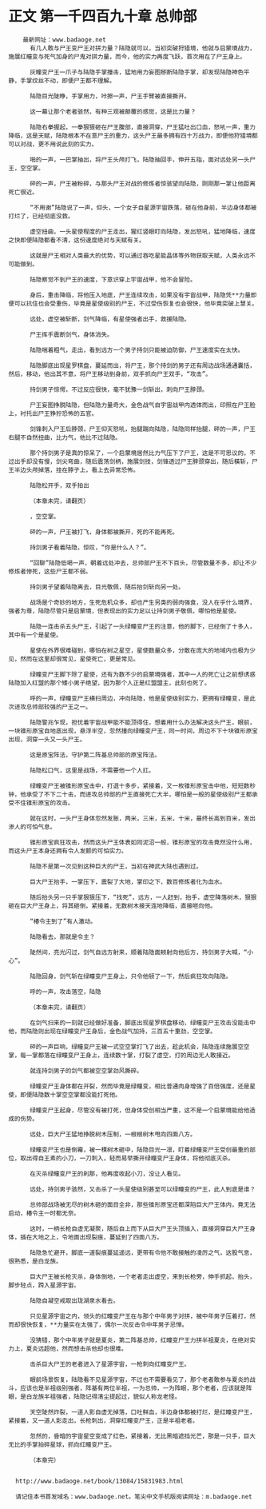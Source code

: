 # 正文 第一千四百九十章 总帅部
        最新网址：www.badaoge.net
          有几人敢与尸王变尸王对拼力量？陆隐就可以，当初突破狩猎境，他就与启蒙境战力，施展红瞳变与死气加身的尸鬼对拼力量，而今，他的实力再度飞跃，首次用在了尸王身上。
      
          灰瞳变尸王一爪子与陆隐手掌撞击，猛地用力妄图掰断陆隐手掌，却发现陆隐神色平静，手掌纹丝不动，即便尸王都不理解。
      
          陆隐目光陡睁，手掌用力，咔擦一声，尸王手臂被直接撕开。
      
          这一幕让那个老者骇然，有种三观被颠覆的感觉，这是比力量？
      
          陆隐右拳握起，一拳狠狠砸在尸王腹部，直接洞穿，尸王猛吐出口血，怒吼一声，重力降临，这是天赋，陆隐根本不在意尸王的重力，这头尸王最多拥有四十万战力，即便他狩猎境都可以对战，更不用说此刻的实力。
      
          啪的一声，一巴掌抽出，将尸王头颅打飞，陆隐抽回手，伸开五指，面对远处另一头尸王，空空掌。
      
          砰的一声，尸王被粉碎，与那头尸王对战的修炼者惊骇望向陆隐，刚刚那一掌让他距离死亡很近。
      
          “不用谢”陆隐说了一声，仰头，一个女子自星源宇宙跌落，砸在他身前，半边身体都被打烂了，已经彻底没救。
      
          虚空扭曲，一头星使程度的尸王走出，猩红竖眼盯向陆隐，发出怒吼，猛地降临，速度之快即便陆隐都看不清，这份速度绝对与天赋有关。
      
          这就是尸王相对人类最大的优势，可以通过吞吃星能晶体等外物获取天赋，人类永远不可能做到。
      
          陆隐察觉不到尸王的速度，下意识穿上宇宙战甲，他不会冒险。
      
          身后，重击降临，将他压入地底，尸王连续攻击，如果没有宇宙战甲，陆隐凭**力量即便可以抗住也会受重伤，毕竟是星使级别的尸王，不过受伤恢复也会很快，他毕竟突破上慧关。
      
          远处，虚空被斩断，剑气降临，有星使强者出手，救援陆隐。
      
          尸王挥手震断剑气，身体消失。
      
          陆隐喘着粗气，走出，看到远方一个男子持剑只能被迫防御，尸王速度实在太快。
      
          陆隐脚底出现星罗棋盘，蔓延而出，将尸王，那个持剑的男子还有周边战场通通囊括，然后，移动，他出其不意，将尸王移动到身前，双手抓向尸王双手，“攻击”。
      
          持剑男子惊愕，不过反应很快，毫不犹豫一剑斩出，刺向尸王脖颈。
      
          尸王妄图挣脱陆隐，但陆隐力量奇大，金色战气自宇宙战甲内透体而出，印照在尸王脸上，衬托出尸王狰狞恐怖的五官。
      
          剑锋刺入尸王后脖颈，尸王仰天怒吼，抬腿踹向陆隐，陆隐同样抬腿，砰的一声，尸王右腿不自然扭曲，比力气，他比不过陆隐。
      
          那个持剑男子是真的惊呆了，一个启蒙境居然比力气压下了尸王，这是不可思议的，不过出手却没有慢，剑尖弯曲，随后震荡剑柄，施展剑技，剑锋透过尸王脖颈穿出，随后橫斩，尸王半边头颅掉落，挂在脖子上，看上去异常恐怖。
      
          陆隐松开手，双手拍出
      
          （本章未完，请翻页）
      
          ，空空掌。
      
          砰的一声，尸王被打飞，身体都被撕开，死的不能再死。
      
          持剑男子看着陆隐，惊叹，“你是什么人？”。
      
          “回聊”陆隐低喝一声，朝着远处冲去，总帅部尸王不下百头，尽管数量不多，却让不少修炼者惨死，这些尸王都不弱。
      
          持剑男子望着陆隐离去，目光敬佩，随后抬剑斩向另一处。
      
          战场是个奇妙的地方，生死危机众多，却也产生另类的弱肉强食，没人在乎什么境界，强者为尊，陆隐尽管只是启蒙境，但表现出的实力足以让持剑男子敬佩，哪怕他是星使。
      
          陆隐一连击杀五头尸王，引起了一头绿瞳变尸王的注意，他的脚下，已经倒了十多人，其中有一个是星使。
      
          星使在外界很难碰到，哪怕在树之星空，星使数量众多，分散在庞大的地域内也极为少见，然而在这里却很常见，星使死亡，更是常见。
      
          绿瞳变尸王脚下除了星使，还有为数不少的启蒙境强者，其中一人的死亡让之前想诱惑陆隐加入红盟的那个矮小男子绝望，因为那个人正是红盟盟主，此刻也死了。
      
          呼的一声，绿瞳变尸王横扫周边，冲向陆隐，他是星使级别实力，更拥有绿瞳变，是此次进攻总帅部较强的尸王之一。
      
          陆隐警兆乍现，担忧着宇宙战甲能不能顶得住，想着用什么办法解决这头尸王，眼前，一块锥形原宝自地底出现，悬浮半空，忽然撞向绿瞳变尸王，同一时间，周边不下十块锥形原宝出现，洞穿一头又一头尸王。
      
          这是原宝阵法，守护第二阵基总帅部的原宝阵法。
      
          陆隐松口气，这里是战场，不需要他一个人扛。
      
          绿瞳变尸王被锥形原宝击中，打退十多步，紧接着，又一枚锥形原宝击中他，短短数秒钟，他承受了不下二十击，而进攻总帅部的尸王直接死亡大半，哪怕是一般的星使级别尸王都承受不住锥形原宝的攻击。
      
          就在这时，一头尸王身体忽然发胀，两米，三米，五米，十米，最终长高到百米，发出渗人的可怕气息。
      
          锥形原宝疯狂攻击，然而这头尸王体表如同泥沼一般，锥形原宝的攻击竟然没什么用，而这头尸王本身还拥有令人发颤的可怕实力。
      
          陆隐不是第一次见到这种巨大的尸王，当初在神武大陆也遇到过。
      
          巨大尸王抬手，一掌压下，震裂了大地，掌印之下，数百修炼者化为血水。
      
          随后抬头另一只手掌狠狠压下，“找死”，远方，一人赶到，抬手，虚空降落树木，狠狠砸在巨大尸王身上，将其砸倒，紧接着，无数树木接天连地降临，直接咂向他。
      
          “椿令主到了”有人激动。
      
          陆隐看去，那就是令主？
      
          陡然间，亮光闪过，剑气自远方射来，顺着陆隐面颊射向他后方，持剑男子大喊，“小心”。
      
          陆隐回身，剑气斩在绿瞳变尸王身上，只令他顿了一下，然后疯狂攻向陆隐。
      
          呼的一声，攻击落空，陆隐
      
          （本章未完，请翻页）
      
          在剑气扫来的一刻就已经做好准备，脚底出现星罗棋盘移动，绿瞳变尸王攻击没能击中他，而陆隐则出现在绿瞳变尸王身后，金色战气加持，三百五十重劲，空空掌。
      
          砰的一声巨响，绿瞳变尸王被一式空空掌打飞了出去，趁此机会，陆隐连续施展空空掌，每一掌都落在绿瞳变尸王身上，连续数十掌，打裂了虚空，打的周边无人敢接近。
      
          就连持剑男子的剑气都被空空掌劲风撕碎。
      
          绿瞳变尸王身体都在开裂，然而毕竟是绿瞳变，相比普通肉身增强了百倍强度，还是星使，即便陆隐数十掌空空掌都没能打死他。
      
          绿瞳变尸王起身，尽管没有被打死，但身体受创相当严重，这不是一个启蒙境能给他造成的伤势。
      
          远处，巨大尸王猛地挣脱树木压制，一根根树木甩向四面八方。
      
          绿瞳变尸王也是倒霉，被一棵树木砸中，陆隐目光一凛，盯着绿瞳变尸王受创最重的部位，取出得自王素的小刀，一刀刺入，轻而易举撕开绿瞳变尸王身体，将他彻底灭杀。
      
          在灭杀绿瞳变尸王的刹那，他再度收起小刀，没让人看见。
      
          远处，持剑男子骇然，又击杀了一头星使级别甚至可以绿瞳变的尸王，此人到底是谁？
      
          总帅部战场被无尽的树木砸的面目全非，那些锥形原宝还都深陷巨大尸王体内，竟无法启动，椿令主一时都无奈。
      
          这时，一柄长枪自虚无凝聚，随后自上而下从巨大尸王头顶插入，直接洞穿巨大尸王身体，插在大地之上，令地面出现裂痕，蔓延到了四面八方。
      
          陆隐急忙避开，脚底一道裂痕蔓延遥远，更带有令他不敢接触的凌厉之气，这股气息，很熟悉，是白龙族。
      
          巨大尸王被长枪灭杀，身体倒地，一个老者走出虚空，来到长枪旁，伸手抓起，抬头，脚步轻点，跨入星源宇宙。
      
          陆隐自凝空戒取出珑湖泉水看去。
      
          只见星源宇宙之内，领头的红瞳变尸王在与那个中年男子对拼，被中年男子压着打，然而却很快恢复，**力量实在太强了，偶尔一次反击令中年男子忌惮。
      
          没猜错，那个中年男子就是夏炎，第二阵基总帅，红瞳变尸王力拼半祖夏炎，在绝对实力上，夏炎远超他，然而想击杀他却也很难。
      
          击杀巨大尸王的老者进入了星源宇宙，一枪刺向红瞳变尸王。
      
          眼前场景恢复，陆隐看不见星源宇宙，不过也不需要看见了，那个老者敢参与夏炎的战斗，应该也是半祖级别强者，阵基有两位半祖，一为总帅，一为阵眼，那个老者，应该就是阵眼，是白龙族半祖强者，陆隐记得清尘提起过，貌似人称龙老怪。
      
          天空陡然炸裂，一道人影自虚无掉落，口吐鲜血，半边身体都被打烂，是红瞳变尸王，紧接着，又一道人影走出，长枪刺出，洞穿红瞳变尸王，正是半祖老者。
      
          忽然的，昏暗的宇宙星空变成了红色，紧接着，无比黑暗遮挡光芒，那是一只手，巨大无比的手掌拍碎星球，抓向红瞳变尸王。
      
          （本章完）
      
      
      http://www.badaoge.net/book/13084/15831983.html
      
      请记住本书首发域名：www.badaoge.net。笔尖中文手机版阅读网址：m.badaoge.net